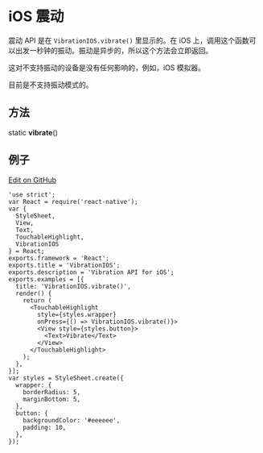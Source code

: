 # iOS 震动 

震动 API 是在 `VibrationIOS.vibrate()` 里显示的。在 iOS 上，调用这个函数可以出发一秒钟的振动。振动是异步的，所以这个方法会立即返回。

这对不支持振动的设备是没有任何影响的，例如，iOS 模拟器。

目前是不支持振动模式的。 

## 方法  

static **vibrate**()  

## 例子  

[Edit on GitHub](https://github.com/facebook/react-native/blob/master/Examples/UIExplorer/VibrationIOSExample.js)
```
'use strict';
var React = require('react-native');
var {
  StyleSheet,
  View,
  Text,
  TouchableHighlight,
  VibrationIOS
} = React;
exports.framework = 'React';
exports.title = 'VibrationIOS';
exports.description = 'Vibration API for iOS';
exports.examples = [{
  title: 'VibrationIOS.vibrate()',
  render() {
    return (
      <TouchableHighlight
        style={styles.wrapper}
        onPress={() => VibrationIOS.vibrate()}>
        <View style={styles.button}>
          <Text>Vibrate</Text>
        </View>
      </TouchableHighlight>
    );
  },
}];
var styles = StyleSheet.create({
  wrapper: {
    borderRadius: 5,
    marginBottom: 5,
  },
  button: {
    backgroundColor: '#eeeeee',
    padding: 10,
  },
});
```
